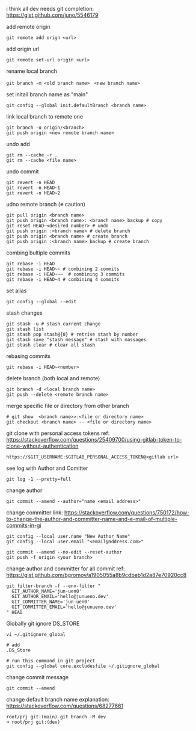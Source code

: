 i think all dev needs git completion:</br>
https://gist.github.com/juno/5546179

add remote origin
```shell
git remote add orign <url>
```
add origin url
```shell
git remote set-url origin <url>
```
rename local branch
```shell
git branch -m <old branch name>　<new branch name>
```
set initail branch name as "main"
```shell
git config --global init.defaultBranch <branch name>
```
link local branch to remote one
```shell
git branch -u origin/<branch>
git push origin <new remote branch name>
```
undo add
```shell
git rm --cache -r .
git rm --cache <file name>
```
undo commit
```shell
git revert -n HEAD
git revert -n HEAD~1
git revert -n HEAD~2
```
udno remote branch (※ caution)
```shell
git pull origin <branch name>
git push origin <branch name>: <branch name>_backup # copy
git reset HEAD~<desired number> # undo
git push origin :<branch name> # delete branch
git push origin <branch name> # create branch
git push origin :<branch name>_backup # create branch
```
combing bultiple commits</br>
```shell
git rebase -i HEAD
git rebase -i HEAD~~ # combining 2 commits
git rebase -i HEAD~~~  # combining 3 commits
git rebase -i HEAD~4 # combining 4 commits
```
set alias
```shell
git config --global --edit
```
stash changes
```shell
git stash -u # stash current change
git stash list
git stash pop stash@{0} # retrive stash by number
git stash save "stash message" # stash with massages
git stash clear # clear all stash
```
rebasing commits
```shell
git rebase -i HEAD~<number>
```
delete branch (both local and remote)
```shell
git branch -d <local branch name>
git push --delete <remote branch name>
```
merge specific file or directory from other branch
```shell
# git show  <branch name>>:<file or directory name>
git checkout <branch name> -- <file or directory name>
```
git clone with personal access tokens
ref: https://stackoverflow.com/questions/25409700/using-gitlab-token-to-clone-without-authentication
```shell
https://$GIT_USERNAME:$GITLAB_PERSONAL_ACCESS_TOKEN@<gitlab url>
```
see log with Author and Comitter
```shell
git log -1 --pretty=full
```
change author
```shell
git commit --amend --author="name <email address>"
```
change committer
link: https://stackoverflow.com/questions/750172/how-to-change-the-author-and-committer-name-and-e-mail-of-multiple-commits-in-gi
```shell
git config --local user.name "New Author Name"
git config --local user.email "<email@address.com>"

git commit --amend --no-edit --reset-author
git push -f origin <your branch>
```
change author and committer for all commit
ref: https://gist.github.com/bgromov/a1905055a8b9cdbeb1d2a87e70920cc8
```shell
git filter-branch -f --env-filter "
  GIT_AUTHOR_NAME='jun-uen0'
  GIT_AUTHOR_EMAIL='hello@junueno.dev'
  GIT_COMMITTER_NAME='jun-uen0'
  GIT_COMMITTER_EMAIL='hello@junueno.dev'
" HEAD
```
Globally git ignore DS_STORE
```shell
vi ~/.gitignore_global

# add
.DS_Store

# run this command in git project
git config --global core.excludesfile ~/.gitignore_global
```
change commit message
```shell
git commit --amend
```
change default branch name
explanation: https://stackoverflow.com/questions/68277661
```shell
root/prj git:(main) git branch -M dev
➜ root/prj git:(dev)
```
